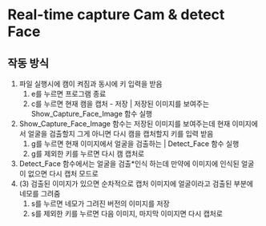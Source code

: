 # Real-time capture Cam & detect Face

## 작동 방식 
1. 파일 실행시에 캠이 켜짐과 동시에 키 입력을 받음
    1. e를 누르면 프로그램 종료
    2. c를 누르면 현재 캠을 캡처 - 저장 | 저장된 이미지를 보여주는 Show_Capture_Face_Image 함수 실행
2. Show_Capture_Face_Image 함수는 저장된 이미지를 보여주는데 현재 이미지에서 얼굴을 검출할지 그게 아니면 다시 캠을 캡처할지 키를 입력 받음
    1. g를 누르면 현재 이미지에서 얼굴을 검출하는 | Detect_Face 함수 실행
    2. g를 제외한 키를 누르면 다시 캠 캡처로
3. Detect_Face 함수에서는 얼굴을 검출*인식 하는데 만약에 이미지에 인식된 얼굴이 없으면 다시 캡처 모드로
4. (3) 검출된 이미지가 있으면 순차적으로 캡처 이미지에 얼굴이라고 검출된 부분에 네모를 그려줌
    1. s를 누르면 네모가 그려진 버전의 이미지를 저장
    2. s를 제외한 키를 누르면 다음 이미지, 마지막 이미지면 다시 캡처로 